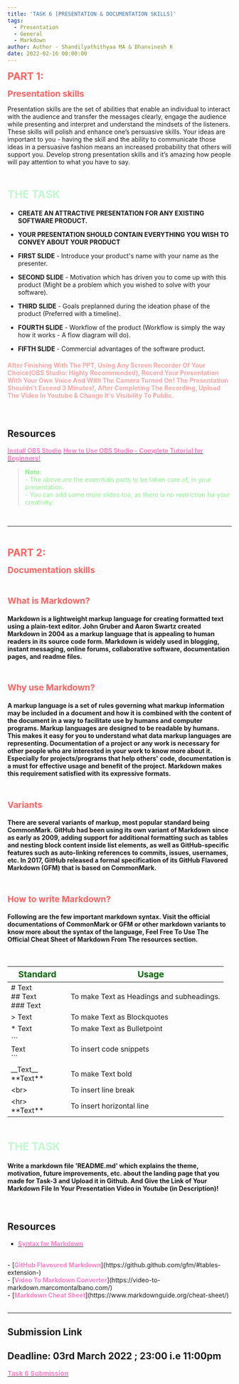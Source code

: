 ```yaml
---
title: 'TASK 6 [PRESENTATION & DOCUMENTATION SKILLS]'
tags:
  - Presentation
  - General
  - Markdown
author: Author - Shandilyathithyaa MA & Dhanvinesh K
date: 2022-02-16 00:00:00
---
```




<b><span style="color: #FF6363; font-size: 1.4rem;">PART 1:</span></b>

<b><span style="color: #FF6363; font-size: 1.2rem;">Presentation skills</span></b>

Presentation skills are the set of abilities that enable an individual to interact with the audience and transfer the messages clearly, engage the audience while presenting and interpret and understand the mindsets of the listeners. These skills will polish and enhance one’s persuasive skills. Your ideas are important to you - having the skill and the ability to communicate those ideas in a persuasive fashion means an increased probability that others will support you. Develop strong presentation skills and it’s amazing how people will pay attention to what you have to say.

<br>

#### <span style="color:#C1F8CF; font-size:1.5rem"><b>THE TASK</b></span>

- <b>CREATE AN ATTRACTIVE PRESENTATION FOR ANY EXISTING SOFTWARE PRODUCT.</b>

- <b>YOUR PRESENTATION SHOULD CONTAIN EVERYTHING YOU WISH TO CONVEY ABOUT YOUR PRODUCT</b>

- <b>FIRST SLIDE</b> - Introduce your product's name with your name as the presenter.

- <b>SECOND SLIDE</b> - Motivation which has driven you to come up with this product (Might be a problem which you wished to solve with your software).

- <b>THIRD SLIDE</b> - Goals preplanned during the ideation phase of the product (Preferred with a timeline).

- <b>FOURTH SLIDE</b> - Workflow of the product (Workflow is simply the way how it works - A flow diagram will do).

- <b>FIFTH SLIDE</b> - Commercial advantages of the software product.

#### <span style="color:#F6A9A9">After Finishing With The PPT, Using Any Screen Recorder Of Your Choice(OBS Studio: Highly Recommended), Record Your Presentation With Your Own Voice And With The Camera Turned On! The Presentation Shouldn't Exceed 3 Minutes!, After Completing The Recording, Upload The Video In Youtube & Change It's Visibility To Public.</span>
<br>

## Resources
[<b><span style="color: #FE83C6">Install OBS Studio</span></b>](https://obsproject.com/da/download)
[<b><span style="color: #FE83C6">How to Use OBS Studio - Complete Tutorial for Beginners!</span></b>](https://youtu.be/-puA85ciDEM)
<br>

> <span style="color: lightgreen"> <b> Note: </b> <br> </span>
> <span style="color: lightgreen"> - The above are the essentials parts to be taken care of, in your presentation.</span> <br>
> <span style="color: lightgreen"> - You can add some more slides too, as there is no restriction for your creativity.</span>

<br>
<hr>
<br>

<b><span style="color: #FF6363; font-size: 1.4rem;">PART 2:</span></b>

<b><span style="color: #FF6363; font-size: 1.2rem;">Documentation skills</style></b>

<br>

<b><span style="color: #FF6363; font-size: 1.2rem;">What is Markdown?</style></b>

#### Markdown is a lightweight markup language for creating formatted text using a plain-text editor. John Gruber and Aaron Swartz created Markdown in 2004 as a markup language that is appealing to human readers in its source code form. Markdown is widely used in blogging, instant messaging, online forums, collaborative software, documentation pages, and readme files.

<br>

<b><span style="color: #FF6363; font-size: 1.2rem;">Why use Markdown?</style></b>

#### A markup language is a set of rules governing what markup information may be included in a document and how it is combined with the content of the document in a way to facilitate use by humans and computer programs. Markup languages are designed to be readable by humans. This makes it easy for you to understand what data markup languages are representing. Documentation of a project or any work is necessary for other people who are interested in your work to know more about it. Especially for projects/programs that help others' code, documentation is a must for effective usage and benefit of the project. Markdown makes this requirement satisfied with its expressive formats.
<br>

<b><span style="color: #FF6363; font-size: 1.2rem;">Variants</style></b>

#### There are several variants of markup, most popular standard being CommonMark. GitHub had been using its own variant of Markdown since as early as 2009, adding support for additional formatting such as tables and nesting block content inside list elements, as well as GitHub-specific features such as auto-linking references to commits, issues, usernames, etc. In 2017, GitHub released a formal specification of its GitHub Flavored Markdown (GFM) that is based on CommonMark.
<br>

<b><span style="color: #FF6363; font-size: 1.2rem;">How to write Markdown?</style></b>

#### Following are the few important markdown syntax. Visit the official documentations of CommonMark or GFM or other markdown variants to know more about the syntax of the language, Feel Free To Use The Official Cheat Sheet of Markdown From The resources section.

<br>
<table>
<thead>
<tr style="color: darkgreen; font-size: 1.2rem;">
<th>&ensp; Standard &ensp;</th>
<th>&emsp; &emsp; Usage &emsp;</th>
</tr>
</thead>
<tbody>
<tr>
<td># Text<br> ## Text<br> ### Text</td>
<td>To make Text as Headings and subheadings.</td>
</tr>
<tr>
<td>> Text</td>
<td>To make Text as Blockquotes</td>
</tr>
<tr>
<td>* Text</td>
<td>To make Text as Bulletpoint</td>
</tr>
<tr>
<td>```<br> Text<br>```</td>
<td>To insert code snippets</td>
</tr>
<tr>
<td>__Text__<br>**Text**</td>
<td>To make Text bold</td>
</tr>
<tr>
<td>&lt;br&gt;</td>
<td>To insert line break</td>
</tr>
<tr>
<td>&lt;hr&gt;<br>**Text**</td>
<td>To insert horizontal line</td>
</tr>
</tbody>
</table>

<br>

#### <span style="color:#C1F8CF; font-size:1.5rem"><b>THE TASK</b></span>

#### Write a markdown file 'README.md' which explains the theme, motivation, future improvements, etc. about the landing page that you made for Task-3  and Upload it in Github. And Give the Link of Your Markdown File In Your Presentation Video in Youtube (in Description)!

<br>


## Resources
- [<b><span style="color: #FE83C6">Syntax for Markdown</span></b>](https://youtu.be/HUBNt18RFbo)
<br>
- [<b><span style="color: #FE83C6">GitHub Flavoured Markdown</span></b>](https://github.github.com/gfm/#tables-extension-)
<br>
- [<b><span style="color: #FE83C6">Video To Markdown Converter</span></b>](https://video-to-markdown.marcomontalbano.com/)
<br>
- [<b><span style="color: #FE83C6">Markdown Cheat Sheet</span></b>](https://www.markdownguide.org/cheat-sheet/)
<br>

<br>
<hr>

## Submission Link
## Deadline: <b>03rd March 2022 ; 23:00 i.e 11:00pm </b>
[<b><span style="color: #FE83C6; font-size:15px">Task 6 Submission</b></span>](https://forms.gle/V9ek6GGLGxz5b37L7)

<br>
